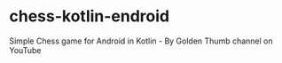 # chess-kotlin-endroid
Simple Chess game for Android in Kotlin - By Golden Thumb channel on YouTube

